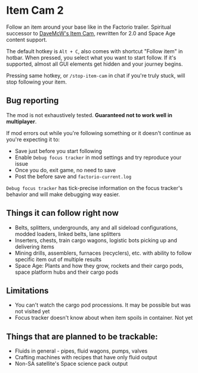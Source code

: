 # Item Cam 2
Follow an item around your base like in the Factorio trailer. Spiritual successor to [DaveMcW's Item Cam](https://mods.factorio.com/mod/itemcam), rewritten for 2.0 and Space Age content support.

The default hotkey is `Alt + C`, also comes with shortcut "Follow item" in hotbar. When pressed, you select what you want to start follow. If it's supported, almost all GUI elements get hidden and your journey begins.

Pressing same hotkey, or `/stop-item-cam` in chat if you're truly stuck, will stop following your item.

## Bug reporting
The mod is not exhaustively tested. **Guaranteed not to work well in multiplayer**.

If mod errors out while you're following something or it doesn't continue as you're expecting it to:
- Save just before you start following
- Enable `Debug focus tracker` in mod settings and try reproduce your issue
- Once you do, exit game, no need to save
- Post the before save and `factorio-current.log`

`Debug focus tracker` has tick-precise information on the focus tracker's behavior and will make debugging way easier.

## Things it can follow right now
- Belts, splitters, undergrounds, any and all sideload configurations, modded loaders, linked belts, lane splitters
- Inserters, chests, train cargo wagons, logistic bots picking up and delivering items
- Mining drills, assemblers, furnaces (recyclers), etc. with ability to follow specific item out of multiple results
- Space Age: Plants and how they grow, rockets and their cargo pods, space platform hubs and their cargo pods

## Limitations
- You can't watch the cargo pod processions. It may be possible but was not visited yet
- Focus tracker doesn't know about when item spoils in container. Not yet

## Things that are planned to be trackable:
- Fluids in general - pipes, fluid wagons, pumps, valves
- Crafting machines with recipes that have only fluid output
- Non-SA satellite's Space science pack output
